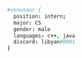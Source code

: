 ```coffeescript
#venusaur { 
  position: intern; 
  major: CS
  gender: male
  languages: c++, java
  discord: libyan#0001
}

```
